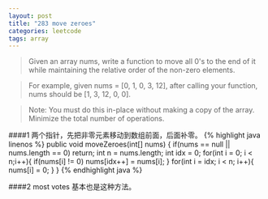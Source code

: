 ```yaml
---
layout: post
title: "283 move zeroes"
categories: leetcode
tags: array
---
```


>Given an array nums, write a function to move all 0's to the end of it while maintaining the relative order of the non-zero elements.

>For example, given nums = [0, 1, 0, 3, 12], after calling your function, nums should be [1, 3, 12, 0, 0].

>Note:
>You must do this in-place without making a copy of the array.
>Minimize the total number of operations.

####1
两个指针，先把非零元素移动到数组前面，后面补零。
{% highlight java linenos %}
public void moveZeroes(int[] nums) {
       if(nums == null || nums.length == 0) return;
        int n = nums.length;
        int idx = 0;
        for(int i = 0; i < n;i++){
        	if(nums[i] != 0) nums[idx++] = nums[i]; 
        }
        for(int i = idx; i < n; i++){
        	nums[i] = 0;
        } 
    }
{% endhighlight java %}

####2 most votes
基本也是这种方法。